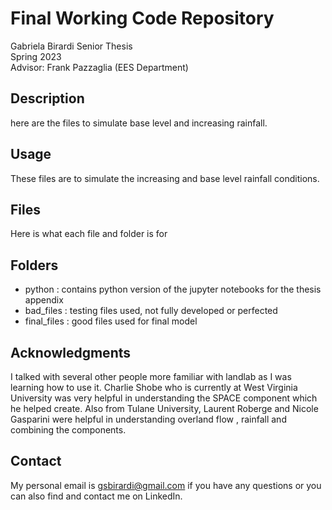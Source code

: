 # Final Working Code Repository 

Gabriela Birardi Senior Thesis  
Spring 2023  
Advisor: Frank Pazzaglia (EES Department)  

## Description

here are the files to simulate base level and increasing rainfall. 

## Usage

These files are to simulate the increasing and base level rainfall conditions. 

## Files 
Here is what each file and folder is for 

## Folders 
- python : contains python version of the jupyter notebooks for the thesis appendix
- bad_files : testing files used, not fully developed or perfected 
- final_files : good files used for final model

## Acknowledgments

I talked with several other people more familiar with landlab as I was learning how to use it. Charlie Shobe who is currently at West Virginia University was very helpful in understanding the SPACE component which he helped create. Also from Tulane University, Laurent Roberge and Nicole Gasparini were helpful in understanding overland flow , rainfall and combining the components. 

## Contact

My personal email is gsbirardi@gmail.com if you have any questions or you can also find and contact me on LinkedIn. 
